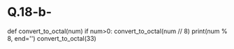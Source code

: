 # Q.18-b-
def convert_to_octal(num)
  if num>0:
       convert_to_octal(num // 8)
       print(num % 8, end='')
  convert_to_octal(33)
